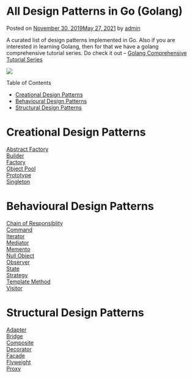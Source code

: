 # All Design Patterns in Go (Golang)

Posted on [November 30, 2019May 27, 2021](https://golangbyexample.com/all-design-patterns-golang/) by [admin](https://golangbyexample.com/author/admin/)

A curated list of design patterns implemented in Go. Also if you are interested in learning Golang, then for that we have a golang comprehensive tutorial series. Do check it out – [Golang Comprehensive Tutorial Series](https://golangbyexample.com/golang-comprehensive-tutorial/)

![](https://i0.wp.com/golangbyexample.com/wp-content/uploads/2021/05/1621756006071.jpeg?resize=138%2C138&ssl=1)

Table of Contents

*   [Creational Design Patterns](https://golangbyexample.com/all-design-patterns-golang/#Creational_Design_Patterns "Creational Design Patterns")
*   [Behavioural Design Patterns](https://golangbyexample.com/all-design-patterns-golang/#Behavioural_Design_Patterns "Behavioural Design Patterns")
*   [Structural Design Patterns](https://golangbyexample.com/all-design-patterns-golang/#Structural_Design_Patterns "Structural Design Patterns")

# **Creational Design Patterns**

[Abstract Factory](https://golangbyexample.com/abstract-factory-design-pattern-go/)    
[Builder](https://golangbyexample.com/builder-pattern-golang/)    
[Factory](https://golangbyexample.com/golang-factory-design-pattern/)    
[Object Pool](https://golangbyexample.com/golang-object-pool/)    
[Prototype](https://golangbyexample.com/prototype-pattern-go/)    
[Singleton](https://golangbyexample.com/singleton-design-pattern-go/)    

# **Behavioural Design Patterns**

[Chain of Responsiblity](https://golangbyexample.com/chain-of-responsibility-design-pattern-in-golang/)           
[Command](https://golangbyexample.com/command-design-pattern-in-golang/)           
[Iterator](https://golangbyexample.com/go-iterator-design-pattern/)             
[Mediator](https://golangbyexample.com/mediator-design-pattern-golang/)              
[Memento](https://golangbyexample.com/memento-design-pattern-go/)         
[Null Object](https://golangbyexample.com/null-object-design-pattern-golang/)             
[Observer](https://golangbyexample.com/observer-design-pattern-golang/)            
[State](https://golangbyexample.com/state-design-pattern-go/)          
[Strategy](https://golangbyexample.com/strategy-design-pattern-golang/)            
[Template Method](https://golangbyexample.com/template-method-design-pattern-golang/)            
[Visitor](https://golangbyexample.com/visitor-design-pattern-go/)           

# **Structural Design Patterns**

[Adapter](https://golangbyexample.com/adapter-design-pattern-go/)           
[Bridge](https://golangbyexample.com/bridge-design-pattern-in-go/)              
[Composite](https://golangbyexample.com/composite-design-pattern-golang/)            
[Decorator](https://golangbyexample.com/decorator-pattern-golang/)               
[Facade](https://golangbyexample.com/facade-design-pattern-in-golang/)             
[Flyweight](https://golangbyexample.com/flyweight-design-pattern-golang/)         
[Proxy](https://golangbyexample.com/proxy-design-pattern-in-golang/)           
